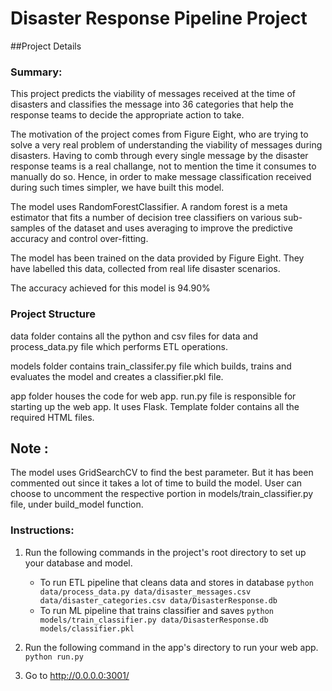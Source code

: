 # Disaster Response Pipeline Project

##Project Details

### Summary: 
This project predicts the viability of messages received at the time of disasters and classifies the message into 36 categories that help the response teams to decide the appropriate action to take.

The motivation of the project comes from Figure Eight, who are trying to solve a very real problem of understanding the viability of messages during disasters. Having to comb through every single message by the disaster response teams is a real challange, not to mention the time it consumes to manually do so. Hence, in order to make message classification received during such times simpler, we have built this model.

The model uses RandomForestClassifier. A random forest is a meta estimator that fits a number of decision tree classifiers on various sub-samples of the dataset and uses averaging to improve the predictive accuracy and control over-fitting. 

The model has been trained on the data provided by Figure Eight. They have labelled this data, collected from real life disaster scenarios.

The accuracy achieved for this model is 94.90%

### Project Structure

data folder contains all the python and csv files for data and process_data.py file which performs ETL operations. 

models folder contains train_classifer.py file which builds, trains and evaluates the model and creates a classifier.pkl file.

app folder houses the code for web app. run.py file is responsible for starting up the web app. It uses Flask. Template folder contains all the required HTML files.


## Note : 
The model uses GridSearchCV to find the best parameter. But it has been commented out since it takes a lot of time to build the model. User can choose to uncomment the respective portion in models/train_classifier.py file, under build_model function.

### Instructions:
1. Run the following commands in the project's root directory to set up your database and model.

    - To run ETL pipeline that cleans data and stores in database
        `python data/process_data.py data/disaster_messages.csv data/disaster_categories.csv data/DisasterResponse.db`
    - To run ML pipeline that trains classifier and saves
        `python models/train_classifier.py data/DisasterResponse.db models/classifier.pkl`

2. Run the following command in the app's directory to run your web app.
    `python run.py`

3. Go to http://0.0.0.0:3001/
